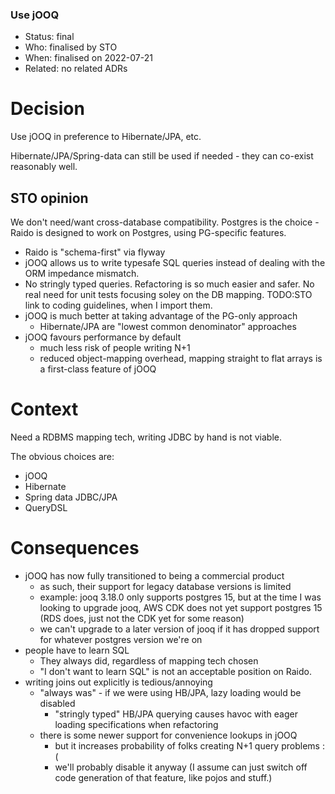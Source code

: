 ### Use jOOQ

* Status: final
* Who:  finalised by STO
* When: finalised on 2022-07-21
* Related: no related ADRs


# Decision

Use jOOQ in preference to Hibernate/JPA, etc.

Hibernate/JPA/Spring-data can still be used if needed - they can co-exist 
reasonably well.


## STO opinion

We don't need/want cross-database compatibility.  Postgres is the choice - 
Raido is designed to work on Postgres, using PG-specific features.


* Raido is "schema-first" via flyway
* jOOQ allows us to write typesafe SQL queries instead of dealing with the 
  ORM impedance mismatch.  
* No stringly typed queries.  Refactoring is so much easier and safer.
  No real need for unit tests focusing soley on the DB mapping.
  TODO:STO link to coding guidelines, when I import them.
* jOOQ is much better at taking advantage of the PG-only approach
  * Hibernate/JPA are "lowest common denominator" approaches
* jOOQ favours performance by default
  * much less risk of people writing N+1 
  * reduced object-mapping overhead, mapping straight to flat arrays is a 
  first-class feature of jOOQ


# Context

Need a RDBMS mapping tech, writing JDBC by hand is not viable. 

The obvious choices are:
* jOOQ
* Hibernate
* Spring data JDBC/JPA
* QueryDSL


# Consequences

* jOOQ has now fully transitioned to being a commercial product
  * as such, their support for legacy database versions is limited
  * example: jooq 3.18.0 only supports postgres 15, but at the time I was 
    looking to upgrade jooq, AWS CDK does not yet support postgres 15 (RDS 
    does, just not the CDK yet for some reason)
  * we can't upgrade to a later version of jooq if it has dropped support 
    for whatever postgres version we're on
* people have to learn SQL
  * They always did, regardless of mapping tech chosen
  * "I don't want to learn SQL" is not an acceptable position on Raido.
* writing joins out explicitly is tedious/annoying
  * "always was" - if we were using HB/JPA, lazy loading would be disabled 
    * "stringly typed" HB/JPA querying causes havoc with eager loading 
    specifications when refactoring
  * there is some newer support for convenience lookups in jOOQ
    * but it increases probability of folks creating N+1 query problems :(
    * we'll probably disable it anyway (I assume can just switch off code 
    generation of that feature, like pojos and stuff.)




